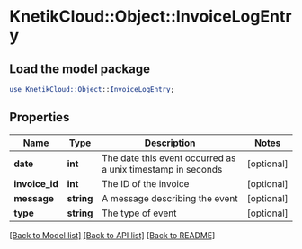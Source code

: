 # KnetikCloud::Object::InvoiceLogEntry

## Load the model package
```perl
use KnetikCloud::Object::InvoiceLogEntry;
```

## Properties
Name | Type | Description | Notes
------------ | ------------- | ------------- | -------------
**date** | **int** | The date this event occurred as a unix timestamp in seconds | [optional] 
**invoice_id** | **int** | The ID of the invoice | [optional] 
**message** | **string** | A message describing the event | [optional] 
**type** | **string** | The type of event | [optional] 

[[Back to Model list]](../README.md#documentation-for-models) [[Back to API list]](../README.md#documentation-for-api-endpoints) [[Back to README]](../README.md)


